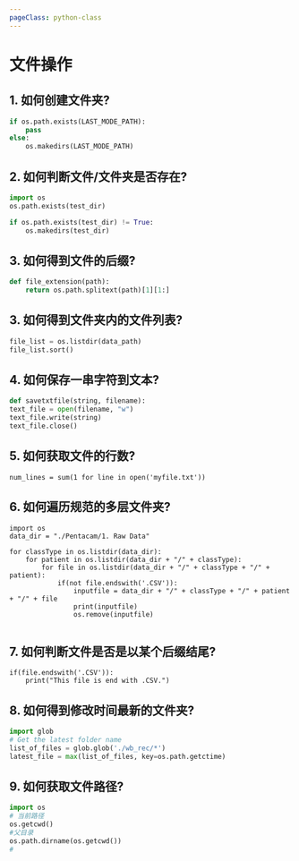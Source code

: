 ```yaml
---
pageClass: python-class
---
```

<!--
 * @Description: 
 * @Author: Jack Huang
 * @Github: https://github.com/HuangJiaLian
 * @Date: 2019-09-12 15:41:31
 * @LastEditors: Jack Huang
 * @LastEditTime: 2019-09-12 15:43:17
 -->

# 文件操作
## 1. 如何创建文件夹?
``` python
if os.path.exists(LAST_MODE_PATH):
    pass
else:
    os.makedirs(LAST_MODE_PATH) 
```

## 2. 如何判断文件/文件夹是否存在?
``` python
import os
os.path.exists(test_dir)

if os.path.exists(test_dir) != True:
    os.makedirs(test_dir)
```

## 3. 如何得到文件的后缀?
``` python
def file_extension(path):
    return os.path.splitext(path)[1][1:]
```

## 3. 如何得到文件夹内的文件列表?
``` python
file_list = os.listdir(data_path)
file_list.sort()
```

## 4. 如何保存一串字符到文本?
``` python 
def savetxtfile(string, filename):
text_file = open(filename, "w")
text_file.write(string)
text_file.close()
```

## 5. 如何获取文件的行数?
```
num_lines = sum(1 for line in open('myfile.txt'))
```

## 6. 如何遍历规范的多层文件夹?
```
import os 
data_dir = "./Pentacam/1. Raw Data"

for classType in os.listdir(data_dir):
    for patient in os.listdir(data_dir + "/" + classType):
        for file in os.listdir(data_dir + "/" + classType + "/" + patient):
            if(not file.endswith('.CSV')):
                inputfile = data_dir + "/" + classType + "/" + patient + "/" + file
                print(inputfile)
                os.remove(inputfile)
            
```

## 7. 如何判断文件是否是以某个后缀结尾?
```
if(file.endswith('.CSV')):
    print("This file is end with .CSV.")
```

## 8. 如何得到修改时间最新的文件夹?
``` python
import glob
# Get the latest folder name 
list_of_files = glob.glob('./wb_rec/*')
latest_file = max(list_of_files, key=os.path.getctime)
```
##  9. 如何获取文件路径?
``` python
import os
# 当前路径
os.getcwd()
#父目录
os.path.dirname(os.getcwd())
# 
```